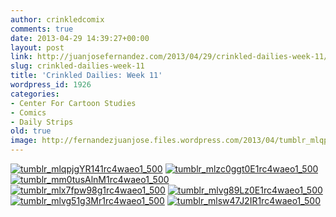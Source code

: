 ```yaml
---
author: crinkledcomix
comments: true
date: 2013-04-29 14:39:27+00:00
layout: post
link: http://juanjosefernandez.com/2013/04/29/crinkled-dailies-week-11/
slug: crinkled-dailies-week-11
title: 'Crinkled Dailies: Week 11'
wordpress_id: 1926
categories:
- Center For Cartoon Studies
- Comics
- Daily Strips
old: true
image: http://fernandezjuanjose.files.wordpress.com/2013/04/tumblr_mlqpjgyr141rc4waeo1_500.gif
---
```


[![tumblr_mlqpjgYR141rc4waeo1_500](http://fernandezjuanjose.files.wordpress.com/2013/04/tumblr_mlqpjgyr141rc4waeo1_500.gif)](http://fernandezjuanjose.files.wordpress.com/2013/04/tumblr_mlqpjgyr141rc4waeo1_500.gif) [![tumblr_mlzc0ggt0E1rc4waeo1_500](http://fernandezjuanjose.files.wordpress.com/2013/04/tumblr_mlzc0ggt0e1rc4waeo1_500.gif?w=500)](http://fernandezjuanjose.files.wordpress.com/2013/04/tumblr_mlzc0ggt0e1rc4waeo1_500.gif) [![tumblr_mm0tusAlnM1rc4waeo1_500](http://fernandezjuanjose.files.wordpress.com/2013/04/tumblr_mm0tusalnm1rc4waeo1_500.gif?w=500)](http://fernandezjuanjose.files.wordpress.com/2013/04/tumblr_mm0tusalnm1rc4waeo1_500.gif) [![tumblr_mlx7fpw98g1rc4waeo1_500](http://fernandezjuanjose.files.wordpress.com/2013/04/tumblr_mlx7fpw98g1rc4waeo1_500.gif?w=500)](http://fernandezjuanjose.files.wordpress.com/2013/04/tumblr_mlx7fpw98g1rc4waeo1_500.gif) [![tumblr_mlvg89Lz0E1rc4waeo1_500](http://fernandezjuanjose.files.wordpress.com/2013/04/tumblr_mlvg89lz0e1rc4waeo1_500.gif?w=500)](http://fernandezjuanjose.files.wordpress.com/2013/04/tumblr_mlvg89lz0e1rc4waeo1_500.gif) [![tumblr_mlvg51g3Mr1rc4waeo1_500](http://fernandezjuanjose.files.wordpress.com/2013/04/tumblr_mlvg51g3mr1rc4waeo1_500.gif?w=500)](http://fernandezjuanjose.files.wordpress.com/2013/04/tumblr_mlvg51g3mr1rc4waeo1_500.gif) [![tumblr_mlsw47J2IR1rc4waeo1_500](http://fernandezjuanjose.files.wordpress.com/2013/04/tumblr_mlsw47j2ir1rc4waeo1_500.gif?w=500)](http://fernandezjuanjose.files.wordpress.com/2013/04/tumblr_mlsw47j2ir1rc4waeo1_500.gif)
